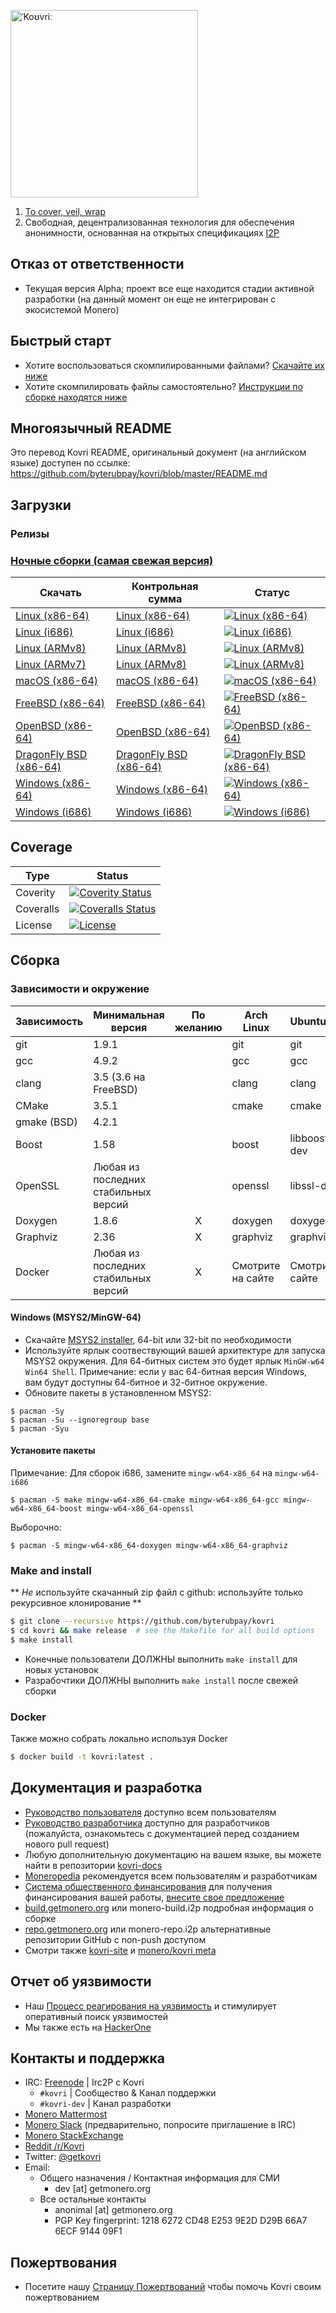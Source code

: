 [<img width="300" src="https://static.getmonero.org/images/kovri/logo.png" alt="ˈKoʊvriː" />](https://github.com/byterubpay/kovri)

1. [To cover, veil, wrap](https://en.wikipedia.org/wiki/Esperanto)
2. Свободная, децентрализованная технология для обеспечения анонимности, основанная на открытых спецификациях [I2P](https://getmonero.org/resources/moneropedia/i2p.html)

## Отказ от ответственности
- Текущая версия Alpha; проект все еще находится стадии активной разработки (на данный момент он еще не интегрирован с экосистемой Monero)

## Быстрый старт

- Хотите воспользоваться скомпилированными файлами? [Скачайте их ниже](#Загрузки)
- Хотите скомпилировать файлы самостоятельно? [Инструкции по сборке находятся ниже](#Сборка)

## Многоязычный README
Это перевод Kovri README, оригинальный документ (на английском языке) доступен по ссылке: https://github.com/byterubpay/kovri/blob/master/README.md

## Загрузки

### Релизы

### [Ночные сборки (самая свежая версия)](https://build.getmonero.org/waterfall)

| Скачать | Контрольная сумма | Статус |
| -------- | -------- | ------ |
| [Linux (x86-64)](https://build.getmonero.org/downloads/kovri-latest-linux-amd64.tar.bz2) | [Linux (x86-64)](https://build.getmonero.org/downloads/kovri-latest-linux-amd64.tar.bz2.sha256sum.txt) | [![Linux (x86-64)](https://build.getmonero.org/png?builder=kovri-static-ubuntu-amd64)](https://build.getmonero.org/builders/kovri-static-ubuntu-amd64) |
| [Linux (i686)](https://build.getmonero.org/downloads/kovri-latest-linux-i686.tar.bz2) | [Linux (i686)](https://build.getmonero.org/downloads/kovri-latest-linux-i686.tar.bz2.sha256sum.txt) | [![Linux (i686)](https://build.getmonero.org/png?builder=kovri-static-ubuntu-i686)](https://build.getmonero.org/builders/kovri-static-ubuntu-i686) |
| [Linux (ARMv8)](https://build.getmonero.org/downloads/kovri-latest-linux-armv8.tar.bz2) | [Linux (ARMv8)](https://build.getmonero.org/downloads/kovri-latest-linux-armv8.tar.bz2.sha256sum.txt) | [![Linux (ARMv8)](https://build.getmonero.org/png?builder=kovri-static-debian-arm8)](https://build.getmonero.org/builders/kovri-static-debian-arm8) |
| [Linux (ARMv7)](https://build.getmonero.org/downloads/kovri-latest-linux-armv7.tar.bz2) | [Linux (ARMv8)](https://build.getmonero.org/downloads/kovri-latest-linux-armv7.tar.bz2.sha256sum.txt) | [![Linux (ARMv8)](https://build.getmonero.org/png?builder=kovri-static-ubuntu-arm7)](https://build.getmonero.org/builders/kovri-static-ubuntu-) |
| [macOS (x86-64)](https://build.getmonero.org/downloads/kovri-latest-osx-10.13.tar.bz2) | [macOS (x86-64)](https://build.getmonero.org/downloads/kovri-latest-osx-10.13.tar.bz2.sha256sum.txt) | [![macOS (x86-64)](https://build.getmonero.org/png?builder=kovri-static-osx)](https://build.getmonero.org/builders/kovri-static-osx) |
| [FreeBSD (x86-64)](https://build.getmonero.org/downloads/kovri-latest-freebsd-amd64.tar.bz2) | [FreeBSD (x86-64)](https://build.getmonero.org/downloads/kovri-latest-freebsd-amd64.tar.bz2.sha256sum.txt) | [![FreeBSD (x86-64)](https://build.getmonero.org/png?builder=kovri-static-freebsd64)](https://build.getmonero.org/builders/kovri-static-freebsd64) |
| [OpenBSD (x86-64)](https://build.getmonero.org/downloads/kovri-latest-openbsd-amd64.tar.bz2) | [OpenBSD (x86-64)](https://build.getmonero.org/downloads/kovri-latest-openbsd-amd64.tar.bz2.sha256sum.txt) | [![OpenBSD (x86-64)](https://build.getmonero.org/png?builder=kovri-static-openbsd-amd64)](https://build.getmonero.org/builders/kovri-static-openbsd-amd64) |
| [DragonFly BSD (x86-64)](https://build.getmonero.org/downloads/kovri-latest-dragonflybsd-4.6.tar.bz2) | [DragonFly BSD (x86-64)](https://build.getmonero.org/downloads/kovri-latest-dragonflybsd-4.6.tar.bz2.sha256sum.txt) | [![DragonFly BSD (x86-64)](https://build.getmonero.org/png?builder=kovri-static-dragonflybsd-amd64)](https://build.getmonero.org/builders/kovri-static-dragonflybsd-amd64) |
| [Windows (x86-64)](https://build.getmonero.org/downloads/kovri-latest-win64.exe) | [Windows (x86-64)](https://build.getmonero.org/downloads/kovri-latest-win64.exe.sha256sum.txt) | [![Windows (x86-64)](https://build.getmonero.org/png?builder=kovri-static-win64)](https://build.getmonero.org/builders/kovri-static-win64) |
| [Windows (i686)](https://build.getmonero.org/downloads/kovri-latest-win32.exe) | [Windows (i686)](https://build.getmonero.org/downloads/kovri-latest-win32.exe.sha256sum.txt) | [![Windows (i686)](https://build.getmonero.org/png?builder=kovri-static-win32)](https://build.getmonero.org/builders/kovri-static-win32) |

## Coverage

| Type      | Status |
|-----------|--------|
| Coverity  | [![Coverity Status](https://scan.coverity.com/projects/7621/badge.svg)](https://scan.coverity.com/projects/7621/)
| Coveralls | [![Coveralls Status](https://coveralls.io/repos/github/byterubpay/kovri/badge.svg?branch=master)](https://coveralls.io/github/byterubpay/kovri?branch=master)
| License   | [![License](https://img.shields.io/badge/license-BSD3-blue.svg)](https://opensource.org/licenses/BSD-3-Clause)

## Сборка

### Зависимости и окружение

| Зависимость         | Минимальная версия                 | По желанию | Arch Linux  | Ubuntu/Debian    | macOS (Homebrew) | FreeBSD       | OpenBSD     |
| ------------------- | ---------------------------------- |:----------:| ----------- | ---------------- | ---------------- | ------------- | ----------- |
| git                 | 1.9.1                              |            | git         | git              | git              | git           | git         |
| gcc                 | 4.9.2                              |            | gcc         | gcc              |                  |               |             |
| clang               | 3.5 (3.6 на FreeBSD)               |            | clang       | clang            | clang (Apple)    | clang36       | llvm        |
| CMake               | 3.5.1                              |            | cmake       | cmake            | cmake            | cmake         | cmake       |
| gmake (BSD)         | 4.2.1                              |            |             |                  |                  | gmake         | gmake       |
| Boost               | 1.58                               |            | boost       | libboost-all-dev | boost            | boost-libs    | boost       |
| OpenSSL             | Любая из последних стабильных версий |            | openssl     | libssl-dev       | openssl          | openssl       | openssl     |
| Doxygen             | 1.8.6                              |      X     | doxygen     | doxygen          | doxygen          | doxygen       | doxygen     |
| Graphviz            | 2.36                               |      X     | graphviz    | graphviz         | graphviz         | graphviz      | graphviz    |
| Docker              | Любая из последних стабильных версий |      X     | Смотрите на сайте | Смотрите на сайте      | Смотрите на сайте      | Смотрите на сайте   | Смотрите на сайте |

#### Windows (MSYS2/MinGW-64)
* Скачайте [MSYS2 installer](http://msys2.github.io/), 64-bit или 32-bit по необходимости
* Используйте ярлык соотвествующий вашей архитектуре для запуска MSYS2 окружения. Для 64-битных систем это будет ярлык `MinGW-w64 Win64 Shell`. Примечание: если у вас 64-битная версия Windows, вам будут доступны 64-битное и 32-битное окружение.
* Обновите пакеты в установленном MSYS2:

```shell
$ pacman -Sy
$ pacman -Su --ignoregroup base
$ pacman -Syu
```

#### Установите пакеты

Примечание: Для сборок i686, замените `mingw-w64-x86_64` на `mingw-w64-i686`

`$ pacman -S make mingw-w64-x86_64-cmake mingw-w64-x86_64-gcc mingw-w64-x86_64-boost mingw-w64-x86_64-openssl`

Выборочно:

`$ pacman -S mingw-w64-x86_64-doxygen mingw-w64-x86_64-graphviz`

### Make and install

** *Не* используйте скачанный zip файл с github: используйте только рекурсивное клонирование **

```bash
$ git clone --recursive https://github.com/byterubpay/kovri
$ cd kovri && make release  # see the Makefile for all build options
$ make install
```

- Конечные пользователи ДОЛЖНЫ выполнить `make install` для новых установок
- Разрабочтики ДОЛЖНЫ выполнить `make install` после свежей сборки

### Docker

Также можно собрать локально используя Docker

```bash
$ docker build -t kovri:latest .
```

## Документация и разработка
- [Руководство пользователя](https://github.com/byterubpay/kovri-docs/blob/master/i18n/ru/user_guide.md) доступно всем пользователям
- [Руководство разработчика](https://github.com/byterubpay/kovri-docs/blob/master/i18n/ru/developer_guide.md) доступно для разработчиков (пожалуйста, ознакомьтесь с документацией перед созданием нового pull request)
- Любую дополнительную документацию на вашем языке, вы можете найти в репозитории [kovri-docs](https://github.com/byterubpay/kovri-docs/)
- [Moneropedia](https://getmonero.org/resources/moneropedia/kovri.html) рекомендуется всем пользователям и разработчикам
- [Система общественного финансирования](https://forum.getmonero.org/8/funding-required) для получения финансирования вашей работы, [внесите свое предложение](https://forum.getmonero.org/7/open-tasks/2379/forum-funding-system-ffs-sticky)
- [build.getmonero.org](https://build.getmonero.org/) или monero-build.i2p подробная информация о сборке
- [repo.getmonero.org](https://repo.getmonero.org/byterubpay/kovri) или monero-repo.i2p альтернативные репозитории GitHub с non-push доступом
- Смотри также [kovri-site](https://github.com/byterubpay/kovri-site) и [monero/kovri meta](https://github.com/byterubpay/meta)

## Отчет об уязвимости
- Наш [Процесс реагирования на уязвимость](https://github.com/byterubpay/meta/blob/master/VULNERABILITY_RESPONSE_PROCESS.md) и стимулирует оперативный поиск уязвимостей
- Мы также есть на [HackerOne](https://hackerone.com/monero)

## Контакты и поддержка
- IRC: [Freenode](https://webchat.freenode.net/) | Irc2P с Kovri
  - `#kovri` | Сообщество & Канал поддержки
  - `#kovri-dev` | Канал разработки
- [Monero Mattermost](https://mattermost.getmonero.org/)
- [Monero Slack](https://monero.slack.com/) (предварительно, попросите приглашение в IRC)
- [Monero StackExchange](https://monero.stackexchange.com/)
- [Reddit /r/Kovri](https://www.reddit.com/r/Kovri/)
- Twitter: [@getkovri](https://twitter.com/getkovri)
- Email:
  - Общего назначения / Контактная информация для СМИ
    - dev [at] getmonero.org
  - Все остальные контакты
    - anonimal [at] getmonero.org
    - PGP Key fingerprint: 1218 6272 CD48 E253 9E2D  D29B 66A7 6ECF 9144 09F1

## Пожертвования
- Посетите нашу [Страницу Пожертвований](https://getmonero.org/getting-started/donate/) чтобы помочь Kovri своим пожертвованием
